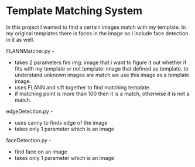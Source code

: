 # Template Matching System
In this project I wanted to find a certain images match with my template. In my original templates there is faces in the image so I include face detection in it as well. 

FLANNMatcher.py - 
* takes 2 parameters firs img: image that i want to figure it out whether if fits with my template or not
template: image that defined as template. to understand unknown images are match we use this image as a template image.
* uses FLANN and sift together to find matching template.
* if matching point is more than 100 then it is a match, otherwise it is not a match.

edgeDetection.py - 
* uses canny to finds edge of the image 
* takes only 1 parameter which is an image

faceDetection.py -
* find face on an image
* takes only 1 parameter which is an image

 
